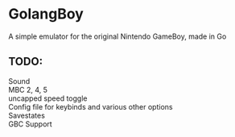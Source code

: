 # GolangBoy  
A simple emulator for the original Nintendo GameBoy, made in Go

## TODO:  

Sound  
MBC 2, 4, 5  
uncapped speed toggle  
Config file for keybinds and various other options  
Savestates  
GBC Support  